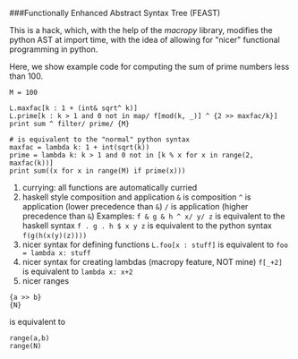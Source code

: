 ###Functionally Enhanced Abstract Syntax Tree (FEAST)

This is a hack, which, with the help of the *macropy*  library, modifies the python AST at import time, with the idea of allowing for "nicer" functional programming in python.

Here, we show example code for computing the sum of prime numbers less than 100.

    M = 100

    L.maxfac[k : 1 + (int& sqrt^ k)]
    L.prime[k : k > 1 and 0 not in map/ f[mod(k, _)] ^ {2 >> maxfac/k}]
    print sum ^ filter/ prime/ {M}
	
    # is equivalent to the "normal" python syntax
    maxfac = lambda k: 1 + int(sqrt(k))
    prime = lambda k: k > 1 and 0 not in [k % x for x in range(2, maxfac(k))]
    print sum((x for x in range(M) if prime(x)))

1. currying: all functions are automatically curried
2. haskell style composition and application
`&` is composition
`^` is application (lower precedence than `&`)
`/` is application (higher precedence than `&`)
Examples:
`f & g & h ^ x/ y/ z`
is equivalent to the haskell syntax
`f . g . h $ x y z`
is equivalent to the python syntax
`f(g(h(x(y)(z))))`
3. nicer syntax for defining functions
`L.foo[x : stuff]`
is equivalent to
`foo = lambda x: stuff`
4. nicer syntax for creating lambdas (macropy feature, NOT mine)
`f[_+2] `
is equivalent to
`lambda x: x+2`
5. nicer ranges
```
{a >> b}
{N}
```
is equivalent to
```
range(a,b)
range(N)
```
